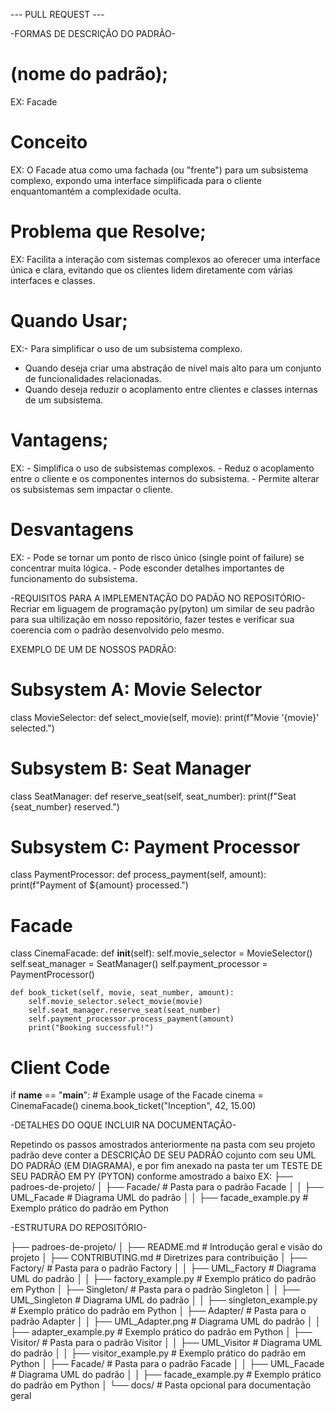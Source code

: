  --- PULL REQUEST ---

-FORMAS DE DESCRIÇÃO DO PADRÃO-

# (nome do padrão);
EX: Facade

# Conceito
EX: O Facade atua como uma fachada (ou "frente") para um subsistema complexo, expondo uma 
interface simplificada para o cliente enquantomantém a complexidade oculta.

# Problema que Resolve;
EX: Facilita a interação com sistemas complexos ao oferecer uma interface única e clara, evitando que
os clientes lidem diretamente com várias interfaces e classes.


# Quando Usar;
EX:- Para simplificar o uso de um subsistema complexo.
   - Quando deseja criar uma abstração de nível mais alto para um conjunto de funcionalidades relacionadas.
   - Quando deseja reduzir o acoplamento entre clientes e classes internas de um subsistema.

# Vantagens;
EX: - Simplifica o uso de subsistemas complexos.
    - Reduz o acoplamento entre o cliente e os componentes internos do subsistema.
    - Permite alterar os subsistemas sem impactar o cliente.

 # Desvantagens
EX: - Pode se tornar um ponto de risco único (single point of failure) se concentrar muita lógica.
    - Pode esconder detalhes importantes de funcionamento do subsistema.   


-REQUISITOS PARA A IMPLEMENTAÇÃO DO PADÃO NO REPOSITÓRIO- 
Recriar em liguagem de programação py(pyton) um similar de seu padrão para sua ultilização em nosso repositório, fazer testes e verificar sua coerencia com o padrão desenvolvido pelo mesmo.

EXEMPLO DE UM DE NOSSOS PADRÃO:

# Subsystem A: Movie Selector
class MovieSelector:
    def select_movie(self, movie):
        print(f"Movie '{movie}' selected.")

# Subsystem B: Seat Manager
class SeatManager:
    def reserve_seat(self, seat_number):
        print(f"Seat {seat_number} reserved.")

# Subsystem C: Payment Processor
class PaymentProcessor:
    def process_payment(self, amount):
        print(f"Payment of ${amount} processed.")

# Facade
class CinemaFacade:
    def __init__(self):
        self.movie_selector = MovieSelector()
        self.seat_manager = SeatManager()
        self.payment_processor = PaymentProcessor()

    def book_ticket(self, movie, seat_number, amount):
        self.movie_selector.select_movie(movie)
        self.seat_manager.reserve_seat(seat_number)
        self.payment_processor.process_payment(amount)
        print("Booking successful!")

# Client Code
if __name__ == "__main__":
    # Example usage of the Facade
    cinema = CinemaFacade()
    cinema.book_ticket("Inception", 42, 15.00)



-DETALHES DO OQUE INCLUIR NA DOCUMENTAÇÃO-

Repetindo os passos amostrados anteriormente na pasta com seu projeto padrão deve conter a DESCRIÇÃO DE SEU PADRÃO cojunto com seu UML DO PADRÃO (EM DIAGRAMA), e por fim anexado na pasta ter um TESTE DE SEU PADRÃO EM PY (PYTON) conforme amostrado a baixo
EX:
├── padroes-de-projeto/
│   ├── Facade/                     # Pasta para o padrão Facade
│   │   ├── UML_Facade              # Diagrama UML do padrão
│   │   ├── facade_example.py       # Exemplo prático do padrão em Python


 
 -ESTRUTURA DO REPOSITÓRIO-
 
├── padroes-de-projeto/
│   ├── README.md                   # Introdução geral e visão do projeto
│   ├── CONTRIBUTING.md             # Diretrizes para contribuição
│   ├── Factory/                    # Pasta para o padrão Factory
│   │   ├── UML_Factory             # Diagrama UML do padrão
│   │   ├── factory_example.py      # Exemplo prático do padrão em Python
│   ├── Singleton/                  # Pasta para o padrão Singleton
│   │   ├── UML_Singleton           # Diagrama UML do padrão
│   │   ├── singleton_example.py    # Exemplo prático do padrão em Python
│   ├── Adapter/                    # Pasta para o padrão Adapter
│   │   ├── UML_Adapter.png         # Diagrama UML do padrão
│   │   ├── adapter_example.py      # Exemplo prático do padrão em Python
│   ├── Visitor/                    # Pasta para o padrão Visitor
│   │   ├── UML_Visitor             # Diagrama UML do padrão
│   │   ├── visitor_example.py      # Exemplo prático do padrão em Python
│   ├── Facade/                     # Pasta para o padrão Facade
│   │   ├── UML_Facade              # Diagrama UML do padrão
│   │   ├── facade_example.py       # Exemplo prático do padrão em Python
│   └── docs/                       # Pasta opcional para documentação geral
    

  
